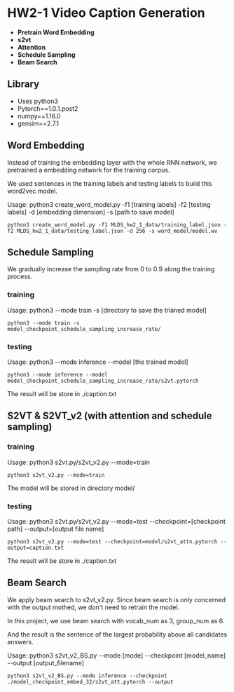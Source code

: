 # HW2-1 Video Caption Generation

* **Pretrain Word Embedding**
* **s2vt**
* **Attention**
* **Schedule Sampling**
* **Beam Search**

## Library

* Uses python3
* Pytorch==1.0.1.post2
* numpy==1.16.0
* gensim==2.7.1

## Word Embedding

Instead of training the embedding layer with the whole RNN network, we pretrained a embedding network for the training corpus.

We used sentences in the training labels and testing labels to build this word2vec model.

Usage: python3 create\_word\_model.py -f1 [training labels] -f2 [testing labels] -d [embedding dimension] -s [path to save model]

```
python3 create_word_model.py -f1 MLDS_hw2_1_data/training_label.json -f2 MLDS_hw2_1_data/testing_label.json -d 256 -s word_model/model.wv
```

## Schedule Sampling

We gradually increase the sampling rate from 0 to 0.9 along the training process.

### training

Usage: python3 --mode train -s [directory to save the trianed model]

```
python3 --mode train -s model_checkpoint_schedule_sampling_increase_rate/
```

### testing

Usage: python3 --mode inference --model [the trained model]

```
python3 --mode inference --model model_checkpoint_schedule_sampling_increase_rate/s2vt.pytorch
```

The result will be store in ./caption.txt

## S2VT & S2VT_v2 (with attention and schedule sampling)

### training

Usage: python3 s2vt.py/s2vt_v2.py --mode=train

```
python3 s2vt_v2.py --mode=train
```

The model will be stored in directory model/

### testing

Usage: python3 s2vt.py/s2vt_v2.py --mode=test --checkpoint=[checkpoint path] --output=[output file name]

```
python3 s2vt_v2.py --mode=test --checkpoint=model/s2vt_attn.pytorch --output=caption.txt
```

The result will be store in ./caption.txt

## Beam Search

We apply beam search to s2vt_v2.py. Since beam search is only concerned with the output mothed, we don't need to retrain the model. 

In this project, we use beam search with vocab_num as 3, group_num as 6. 

And the result is the sentence of the largest probability above all candidates answers.

Usage: python3 s2vt_v2_BS.py --mode [mode] --checkpoint [model_name] --output [output_filename]

```
python3 s2vt_v2_BS.py --mode inference --checkpoint ./model_checkpoint_embed_32/s2vt_att.pytorch --output
```
